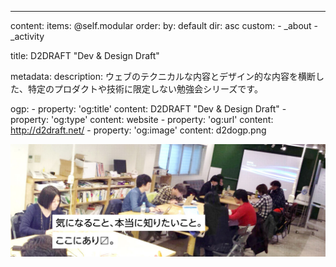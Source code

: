 ---
content:
    items: @self.modular
    order:
        by: default
        dir: asc
        custom:
            - _about
            - _activity
            
title: D2DRAFT "Dev &amp; Design Draft"

metadata:
  description: ウェブのテクニカルな内容とデザイン的な内容を横断した、特定のプロダクトや技術に限定しない勉強会シリーズです。

ogp:
    - property: 'og:title'
      content: D2DRAFT &quot;Dev &amp; Design Draft&quot;
    - property: 'og:type'
      content: website
    - property: 'og:url'
      content: http://d2draft.net/
    - property: 'og:image'
      content: d2dogp.png

![気なること、本当に知りたいこと。ここにあります。](main_image.jpg)